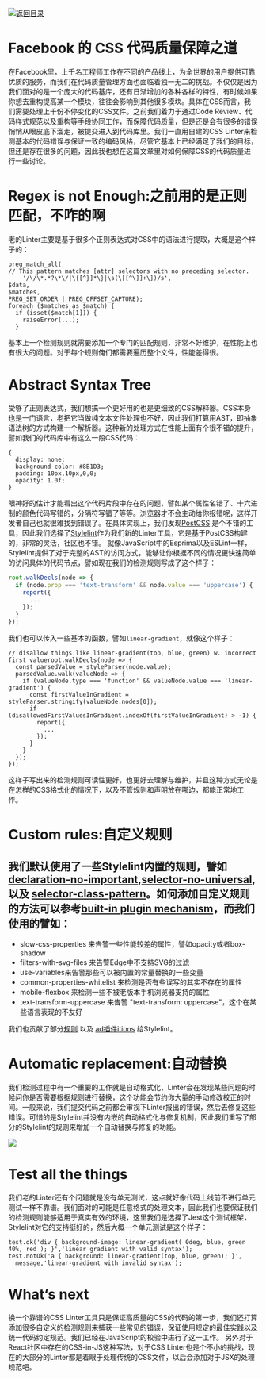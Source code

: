 [![返回目录](https://parg.co/UYp)](https://github.com/wxyyxc1992/Web-Series/) 

# Facebook 的 CSS 代码质量保障之道

在Facebook里，上千名工程师工作在不同的产品线上，为全世界的用户提供可靠优质的服务，而我们在代码质量管理方面也面临着独一无二的挑战。不仅仅是因为我们面对的是一个庞大的代码基库，还有日渐增加的各种各样的特性，有时候如果你想去重构提高某一个模块，往往会影响到其他很多模块。具体在CSS而言，我们需要处理上千份不停变化的CSS文件。之前我们着力于通过Code Review、代码样式规范以及重构等手段协同工作，而保障代码质量，但是还是会有很多的错误悄悄从眼皮底下溜走，被提交进入到代码库里。我们一直用自建的CSS Linter来检测基本的代码错误与保证一致的编码风格，尽管它基本上已经满足了我们的目标，但还是存在很多的问题，因此我也想在这篇文章里对如何保障CSS的代码质量进行一些讨论。

# Regex is not Enough:之前用的是正则匹配，不咋的啊
老的Linter主要是基于很多个正则表达式对CSS中的语法进行提取，大概是这个样子的：
```
preg_match_all(
// This pattern matches [attr] selectors with no preceding selector.  
    '/\/\*.*?\*\/|\{[^}]*\}|\s(\[[^\]]+\])/s',
$data,  
$matches,  
PREG_SET_ORDER | PREG_OFFSET_CAPTURE);
foreach ($matches as $match) {
  if (isset($match[1])) {
    raiseError(...);
  }
```
基本上一个检测规则就需要添加一个专门的匹配规则，非常不好维护，在性能上也有很大的问题。对于每个规则俺们都需要遍历整个文件，性能差得很。
# Abstract Syntax Tree
受够了正则表达式，我们想搞一个更好用的也是更细致的CSS解释器。CSS本身也是一门语言，老把它当做纯文本文件处理也不好，因此我们打算用AST，即抽象语法树的方式构建一个解析器。这种新的处理方式在性能上面有个很不错的提升，譬如我们的代码库中有这么一段CSS代码：
```
{
  display: none:
  background-color: #8B1D3;
  padding: 10px,10px,0,0;
  opacity: 1.0f;
}
```
眼神好的估计才能看出这个代码片段中存在的问题，譬如某个属性名错了、十六进制的颜色代码写错的，分隔符写错了等等。浏览器才不会主动给你报错呢，这样开发者自己也就很难找到错误了。在具体实现上，我们发现[PostCSS](http://postcss.org/) 是个不错的工具，因此我们选择了[Stylelint](http://stylelint.io/)作为我们新的Linter工具，它是基于PostCSS构建的，非常的灵活，社区也不错。
就像JavaScript中的Esprima以及ESLint一样，Stylelint提供了对于完整的AST的访问方式，能够让你根据不同的情况更快速简单的访问具体的代码节点，譬如现在我们的检测规则写成了这个样子：
```js
root.walkDecls(node => {
  if (node.prop === 'text-transform' && node.value === 'uppercase') {
    report({
      ...
    });
  }
});
```
我们也可以传入一些基本的函数，譬如`linear-gradient`，就像这个样子：
```
// disallow things like linear-gradient(top, blue, green) w. incorrect first valueroot.walkDecls(node => {
  const parsedValue = styleParser(node.value);
  parsedValue.walk(valueNode => {
    if (valueNode.type === 'function' && valueNode.value === 'linear-gradient') {
      const firstValueInGradient = styleParser.stringify(valueNode.nodes[0]);
      if (disallowedFirstValuesInGradient.indexOf(firstValueInGradient) > -1) {
        report({
          ...
        });
      }
    }
  });
});
```
这样子写出来的检测规则可读性更好，也更好去理解与维护，并且这种方式无论是在怎样的CSS格式化的情况下，以及不管规则和声明放在哪边，都能正常地工作。

# Custom rules:自定义规则
我们默认使用了一些Stylelint内置的规则，譬如[declaration-no-important](https://www.facebook.com/l.php?u=https%3A%2F%2Fgithub.com%2Fstylelint%2Fstylelint%2Ftree%2Fmaster%2Fsrc%2Frules%2Fdeclaration-no-important&h=oAQG1Tctr&s=1),[selector-no-universal](https://github.com/stylelint/stylelint/blob/master/src/rules/selector-no-universal/README.md), 以及 [selector-class-pattern](https://github.com/stylelint/stylelint/tree/master/src/rules/selector-class-pattern)。如何添加自定义规则的方法可以参考[built-in plugin mechanism](http://stylelint.io/developer-guide/plugins/)，而我们使用的譬如：
- 
- slow-css-properties 来告警一些性能较差的属性，譬如opacity或者box-shadow
- filters-with-svg-files 来告警Edge中不支持SVG的过滤
- use-variables来告警那些可以被内置的常量替换的一些变量
- common-properties-whitelist 来检测是否有些误写的其实不存在的属性
- mobile-flexbox 来检测一些不被老版本手机浏览器支持的属性
- text-transform-uppercase 来告警 "text-transform: uppercase"，这个在某些语言表现的不友好

我们也贡献了部分[规则](https://www.facebook.com/l.php?u=https%3A%2F%2Fgithub.com%2Fstylelint%2Fstylelint%2Fpull%2F675&h=GAQF25sgV&s=1) 以及 [ad插件itions](https://www.facebook.com/l.php?u=https%3A%2F%2Fgithub.com%2Fstylelint%2Fstylelint%2Fpull%2F689&h=hAQHu_d3q&s=1) 给Stylelint。

# Automatic replacement:自动替换
我们检测过程中有一个重要的工作就是自动格式化，Linter会在发现某些问题的时候问你是否需要根据规则进行替换，这个功能会节约你大量的手动修改校正的时间。一般来说，我们提交代码之前都会审视下Linter报出的错误，然后去修复这些错误。可惜的是Stylelint并没有内嵌的自动格式化与修复机制，因此我们重写了部分的Stylelint的规则来增加一个自动替换与修复的功能。

![](http://7xi5sw.com1.z0.glb.clouddn.com/13409339_811578745653310_267839981_n.jpg)


# Test all the things
我们老的Linter还有个问题就是没有单元测试，这点就好像代码上线前不进行单元测试一样不靠谱。我们面对的可能是任意格式的处理文本，因此我们也要保证我们的检测规则能够适用于真实有效的环境，这里我们是选择了Jest这个测试框架，Stylelint对它的支持挺好的，然后大概一个单元测试是这个样子：
```
test.ok('div { background-image: linear-gradient( 0deg, blue, green 40%, red ); }','linear gradient with valid syntax');
test.notOk('a { background: linear-gradient(top, blue, green); }', 
  message,'linear-gradient with invalid syntax');
```
# What‘s next
换一个靠谱的CSS Linter工具只是保证高质量的CSS的代码的第一步，我们还打算添加很多自定义的检测规则来捕获一些常见的错误，保证使用规定的最佳实践以及统一代码约定规范。我们已经在JavaScript的校验中进行了这一工作。
另外对于React社区中存在的CSS-in-JS这种写法，对于CSS Linter也是个不小的挑战，现在的大部分的Linter都是着眼于处理传统的CSS文件，以后会添加对于JSX的处理规范吧。

